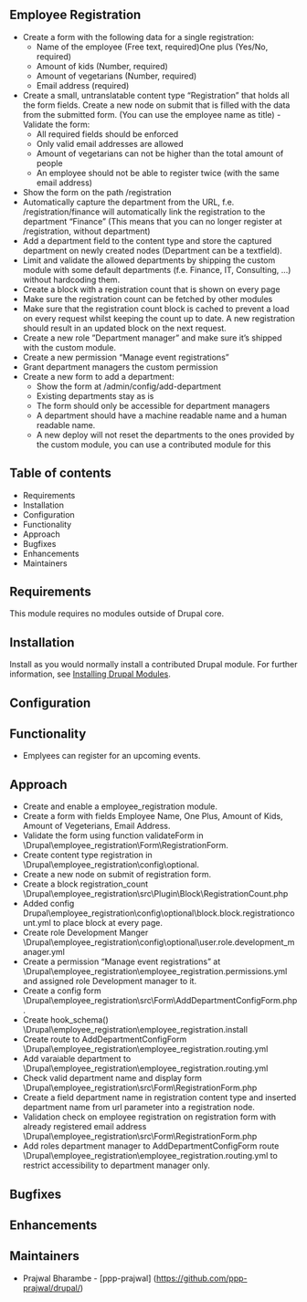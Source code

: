 ## Employee Registration

- Create a form with the following data for a single registration:
  - Name of the employee (Free text, required)One plus (Yes/No, required)
  - Amount of kids (Number, required)
  - Amount of vegetarians (Number, required)
  - Email address (required)
- Create a small, untranslatable content type “Registration” that holds all the form fields. Create a new node on submit that is filled with the data from the submitted form. (You can use the employee name as title)
-Validate the form:
  - All required fields should be enforced
  - Only valid email addresses are allowed
  - Amount of vegetarians can not be higher than the total amount of people
  - An employee should not be able to register twice (with the same email address)
- Show the form on the path /registration
- Automatically capture the department from the URL, f.e. /registration/finance will automatically link the registration to the department “Finance” (This means that you can no longer register at /registration, without department)
- Add a department field to the content type and store the captured department on
newly created nodes (Department can be a textfield).
- Limit and validate the allowed departments by shipping the custom module with some default departments (f.e. Finance, IT, Consulting, ...) without hardcoding them.
- Create a block with a registration count that is shown on every page
- Make sure the registration count can be fetched by other modules
- Make sure that the registration count block is cached to prevent a load on every request whilst keeping the count up to date. A new registration should result in an updated block on the next request.
- Create a new role ”Department manager” and make sure it’s shipped with the custom module.
- Create a new permission “Manage event registrations”
- Grant department managers the custom permission
- Create a new form to add a department:
  - Show the form at /admin/config/add-department
  - Existing departments stay as is
  - The form should only be accessible for department managers
  - A department should have a machine readable name and a human readable name.
  - A new deploy will not reset the departments to the ones provided by the custom module, you can use a contributed module for this


## Table of contents

- Requirements
- Installation
- Configuration
- Functionality
- Approach
- Bugfixes
- Enhancements
- Maintainers


## Requirements

This module requires no modules outside of Drupal core.


## Installation

Install as you would normally install a contributed Drupal module. For further
information, see
[Installing Drupal Modules](https://www.drupal.org/docs/extending-drupal/installing-drupal-modules).


## Configuration


## Functionality

- Emplyees can register for an upcoming events.


## Approach

- Create and enable a employee_registration module.
- Create a form with fields Employee Name, One Plus, Amount of Kids, Amount of Vegeterians, Email Address.
- Validate the form using function validateForm in \Drupal\employee_registration\Form\RegistrationForm.
- Create content type registration in \Drupal\employee_registration\config\optional.
- Create a new node on submit of registration form.
- Create a block registration_count \Drupal\employee_registration\src\Plugin\Block\RegistrationCount.php
- Added config Drupal\employee_registration\config\optional\block.block.registrationcount.yml to place block at every page.
- Create role Development Manger \Drupal\employee_registration\config\optional\user.role.development_manager.yml
- Create a permission “Manage event registrations” at \Drupal\employee_registration\employee_registration.permissions.yml and assigned role Development manager to it.
- Create a config form \Drupal\employee_registration\src\Form\AddDepartmentConfigForm.php.
- Create hook_schema() \Drupal\employee_registration\employee_registration.install
- Create route to AddDepartmentConfigForm \Drupal\employee_registration\employee_registration.routing.yml
- Add varaiable department to \Drupal\employee_registration\employee_registration.routing.yml
- Check valid department name and display form \Drupal\employee_registration\src\Form\RegistrationForm.php
- Create a field department name in registration content type and inserted department name from url parameter into a registration node.
- Validation check on employee registration on registration form with already registered email address \Drupal\employee_registration\src\Form\RegistrationForm.php
- Add roles department manager to AddDepartmentConfigForm route \Drupal\employee_registration\employee_registration.routing.yml to restrict accessibility to department manager only.


## Bugfixes


## Enhancements


## Maintainers

- Prajwal Bharambe - [ppp-prajwal]
(https://github.com/ppp-prajwal/drupal/)
